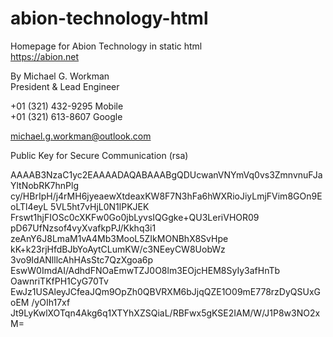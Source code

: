 # abion-technology-html

Homepage for Abion Technology in static html<br>
https://abion.net<br>

By Michael G. Workman<br>
President & Lead Engineer<br>

+01 (321) 432-9295 Mobile<br>
+01 (321) 613-8607 Google<br>

michael.g.workman@outlook.com

Public Key for Secure Communication (rsa)

AAAAB3NzaC1yc2EAAAADAQABAAABgQDUcwanVNYmVq0vs3ZmnvnuFJaYltNobRK7hnPlg cy/HBrIpH/j4rMH6jyeaewXtdeaxKW8F7N3hFa6hWXRioJiyLmjFVim8GOn9EoLTl4eyL 5VL5ht7vHjL0N1lPKJEK
Frswt1hjFIOSc0cXKFw0Go0jbLyvsIQGgke+QU3LeriVHOR09 pD67UfNzsof4vyXvafkpPJ/Kkhq3i1
zeAnY6J8LmaM1vA4Mb3MooL5ZIkMONBhX8SvHpe kK+k23rjHfdBJbYoAytCLumKW/c3NEeyCW8UobWz
3vo9IdANlllcAhHAsStc7QzXgoa6p EswW0ImdAI/AdhdFNOaEmwTZJ0O8lm3EOjcHEM8SyIy3afHnTb
OawnriTKfPH1CyG70Tv EwJz1USAleyJCfeaJQm9OpZh0QBVRXM6bJjqQZE1O09mE778rzDyQSUxGoEM
/yOIh17xf Jt9LyKwlXOTqn4Akg6q1XTYhXZSQiaL/RBFwx5gKSE2IAM/W/J1P8w3NO2xM=




